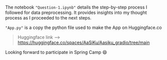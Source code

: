 The notebook `"Question-1.ipynb"` details the step-by-step process I followed for data preprocessing. It provides insights into my thought process as I proceeded to the next steps.

`"App.py"` is a copy the python file used to make the App on Huggingface.co

> Huggingface link --> https://huggingface.co/spaces/AaSiKu/Aasiku_gradio/tree/main


Looking forward to participate in Spring Camp 😄
